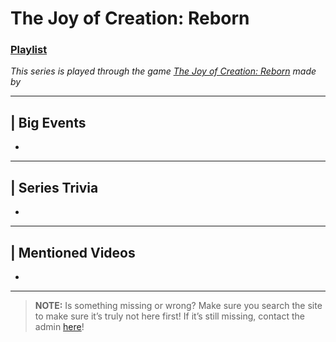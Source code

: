 # The Joy of Creation: Reborn
### [Playlist](https://www.youtube.com/playlist?list=PLwljWXtmIKiSgk_FRtc__I5JVsZ2uuUyY)
*This series is played through the game [The Joy of Creation: Reborn]() made by []()*

----

## | Big Events
-

----

## | Series Trivia
-

----
 
## | Mentioned Videos
- []()
 
----
 
> **NOTE:** Is something missing or wrong? Make sure you search the site to make sure it’s truly not here first! If it’s still missing, contact the admin [here](../chapter_2.html)!